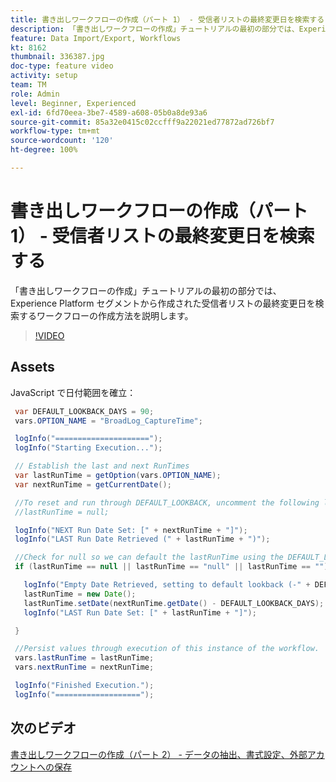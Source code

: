 ```yaml
---
title: 書き出しワークフローの作成（パート 1） - 受信者リストの最終変更日を検索する
description: 「書き出しワークフローの作成」チュートリアルの最初の部分では、Experience Platform セグメントから作成された受信者リストの最終変更日を検索するワークフローの作成方法を説明します。
feature: Data Import/Export, Workflows
kt: 8162
thumbnail: 336387.jpg
doc-type: feature video
activity: setup
team: TM
role: Admin
level: Beginner, Experienced
exl-id: 6fd70eea-3be7-4589-a608-05b0a8de93a6
source-git-commit: 85a32e0415c02ccfff9a22021ed77872ad726bf7
workflow-type: tm+mt
source-wordcount: '120'
ht-degree: 100%

---
```


# 書き出しワークフローの作成（パート 1） - 受信者リストの最終変更日を検索する

「書き出しワークフローの作成」チュートリアルの最初の部分では、Experience Platform セグメントから作成された受信者リストの最終変更日を検索するワークフローの作成方法を説明します。

>[!VIDEO](https://video.tv.adobe.com/v/336387?quality=12)

## Assets

JavaScript で日付範囲を確立：

```java
 var DEFAULT_LOOKBACK_DAYS = 90;
 vars.OPTION_NAME = "BroadLog_CaptureTime";

 logInfo("=====================");
 logInfo("Starting Execution...");

 // Establish the last and next RunTimes
 var lastRunTime = getOption(vars.OPTION_NAME);
 var nextRunTime = getCurrentDate();

 //To reset and run through DEFAULT_LOOKBACK, uncomment the following line.
 //lastRunTime = null;

 logInfo("NEXT Run Date Set: [" + nextRunTime + "]");
 logInfo("LAST Run Date Retrieved (" + lastRunTime + ")");

 //Check for null so we can default the lastRunTime using the DEFAULT_LOOKBACK 
 if (lastRunTime == null || lastRunTime == "null" || lastRunTime == "") {

   logInfo("Empty Date Retrieved, setting to default lookback (-" + DEFAULT_LOOKBACK_DAYS + " days)");
   lastRunTime = new Date();
   lastRunTime.setDate(nextRunTime.getDate() - DEFAULT_LOOKBACK_DAYS);
   logInfo("LAST Run Date Set: [" + lastRunTime + "]");

 } 

 //Persist values through execution of this instance of the workflow.
 vars.lastRunTime = lastRunTime;
 vars.nextRunTime = nextRunTime;

 logInfo("Finished Execution.");
 logInfo("===================");
```

## 次のビデオ

[書き出しワークフローの作成（パート 2） - データの抽出、書式設定、外部アカウントへの保存](extract-format-save-data-to-external-account.md)
